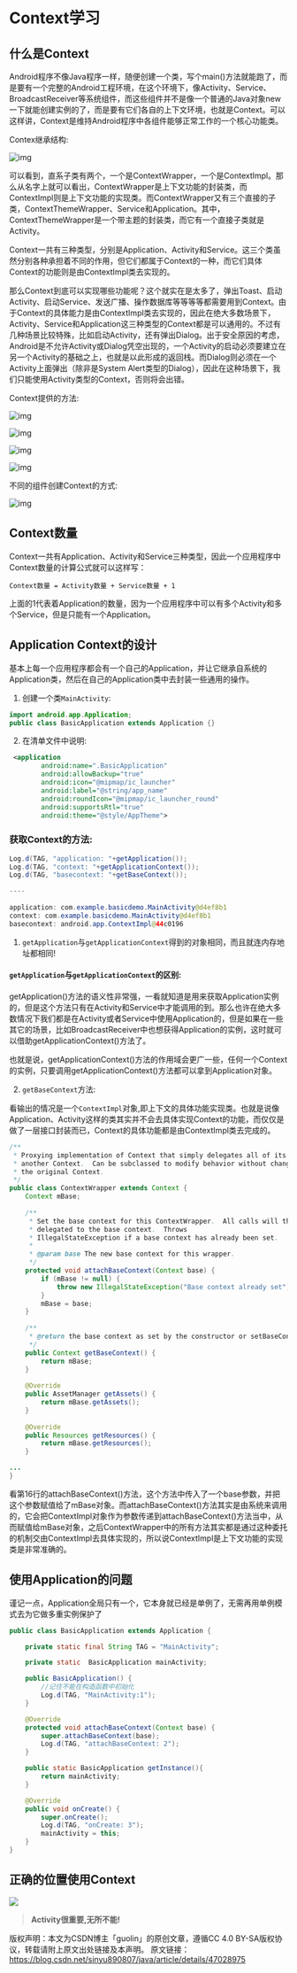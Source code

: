# Context学习

## 什么是Context

Android程序不像Java程序一样，随便创建一个类，写个main()方法就能跑了，而是要有一个完整的Android工程环境，在这个环境下，像Activity、Service、BroadcastReceiver等系统组件，而这些组件并不是像一个普通的Java对象new一下就能创建实例的了，而是要有它们各自的上下文环境，也就是Context。可以这样讲，Context是维持Android程序中各组件能够正常工作的一个核心功能类。

Contex继承结构:

![img](Contex相关.assets/640.png)

可以看到，直系子类有两个，一个是ContextWrapper，一个是ContextImpl。那么从名字上就可以看出，ContextWrapper是上下文功能的封装类，而ContextImpl则是上下文功能的实现类。而ContextWrapper又有三个直接的子类，ContextThemeWrapper、Service和Application。其中，ContextThemeWrapper是一个带主题的封装类，而它有一个直接子类就是Activity。

Context一共有三种类型，分别是Application、Activity和Service。这三个类虽然分别各种承担着不同的作用，但它们都属于Context的一种，而它们具体Context的功能则是由ContextImpl类去实现的。

那么Context到底可以实现哪些功能呢？这个就实在是太多了，弹出Toast、启动Activity、启动Service、发送广播、操作数据库等等等等都需要用到Context。由于Context的具体能力是由ContextImpl类去实现的，因此在绝大多数场景下，Activity、Service和Application这三种类型的Context都是可以通用的。不过有几种场景比较特殊，比如启动Activity，还有弹出Dialog。出于安全原因的考虑，Android是不允许Activity或Dialog凭空出现的，一个Activity的启动必须要建立在另一个Activity的基础之上，也就是以此形成的返回栈。而Dialog则必须在一个Activity上面弹出（除非是System Alert类型的Dialog），因此在这种场景下，我们只能使用Activity类型的Context，否则将会出错。

Context提供的方法:

![img](Contex相关.assets/640.jpeg)

![img](Contex相关.assets/640-20200617101942033.jpeg)

![img](Contex相关.assets/640-20200617102000051.png)

![img](Contex相关.assets/640-20200617102221780.png)

不同的组件创建Context的方式:

![img](Contex相关.assets/640-20200617102653617.png)

## Context数量

Context一共有Application、Activity和Service三种类型，因此一个应用程序中Context数量的计算公式就可以这样写：

``` text
Context数量 = Activity数量 + Service数量 + 1
```

上面的1代表着Application的数量，因为一个应用程序中可以有多个Activity和多个Service，但是只能有一个Application。

## Application Context的设计

基本上每一个应用程序都会有一个自己的Application，并让它继承自系统的Application类，然后在自己的Application类中去封装一些通用的操作。

1. 创建一个类`MainActivity`:

``` java
import android.app.Application;
public class BasicApplication extends Application {}
```

2. 在清单文件中说明:

```xml
 <application
        android:name=".BasicApplication"
        android:allowBackup="true"
        android:icon="@mipmap/ic_launcher"
        android:label="@string/app_name"
        android:roundIcon="@mipmap/ic_launcher_round"
        android:supportsRtl="true"
        android:theme="@style/AppTheme">
```

### 获取Context的方法:

```  java
Log.d(TAG, "application: "+getApplication());
Log.d(TAG, "context: "+getApplicationContext());
Log.d(TAG, "basecontext: "+getBaseContext());

----
  
application: com.example.basicdemo.MainActivity@d4ef8b1
context: com.example.basicdemo.MainActivity@d4ef8b1
basecontext: android.app.ContextImpl@44c0196
```

1. `getApplication`与`getApplicationContext`得到的对象相同，而且就连内存地址都相同!

####  `getApplication`与`getApplicationContext`的区别:

getApplication()方法的语义性非常强，一看就知道是用来获取Application实例的，但是这个方法只有在Activity和Service中才能调用的到。那么也许在绝大多数情况下我们都是在Activity或者Service中使用Application的，但是如果在一些其它的场景，比如BroadcastReceiver中也想获得Application的实例，这时就可以借助getApplicationContext()方法了。

也就是说，getApplicationContext()方法的作用域会更广一些，任何一个Context的实例，只要调用getApplicationContext()方法都可以拿到Application对象。

2. `getBaseContext`方法:

看输出的情况是一个`ContextImpl`对象,即上下文的具体功能实现类。也就是说像Application、Activity这样的类其实并不会去具体实现Context的功能，而仅仅是做了一层接口封装而已，Context的具体功能都是由ContextImpl类去完成的。

``` java
/**
 * Proxying implementation of Context that simply delegates all of its calls to
 * another Context.  Can be subclassed to modify behavior without changing
 * the original Context.
 */
public class ContextWrapper extends Context {
    Context mBase;
    
    /**
     * Set the base context for this ContextWrapper.  All calls will then be
     * delegated to the base context.  Throws
     * IllegalStateException if a base context has already been set.
     * 
     * @param base The new base context for this wrapper.
     */
    protected void attachBaseContext(Context base) {
        if (mBase != null) {
            throw new IllegalStateException("Base context already set");
        }
        mBase = base;
    }
 
    /**
     * @return the base context as set by the constructor or setBaseContext
     */
    public Context getBaseContext() {
        return mBase;
    }
 
    @Override
    public AssetManager getAssets() {
        return mBase.getAssets();
    }
 
    @Override
    public Resources getResources() {
        return mBase.getResources();
    }

...
}
```

看第16行的attachBaseContext()方法，这个方法中传入了一个base参数，并把这个参数赋值给了mBase对象。而attachBaseContext()方法其实是由系统来调用的，它会把ContextImpl对象作为参数传递到attachBaseContext()方法当中，从而赋值给mBase对象，之后ContextWrapper中的所有方法其实都是通过这种委托的机制交由ContextImpl去具体实现的，所以说ContextImpl是上下文功能的实现类是非常准确的。

## 使用Application的问题

谨记一点，Application全局只有一个，它本身就已经是单例了，无需再用单例模式去为它做多重实例保护了

``` java
public class BasicApplication extends Application {

    private static final String TAG = "MainActivity";

    private static  BasicApplication mainActivity;

    public BasicApplication() {
        //记住不能在构造函数中初始化
        Log.d(TAG, "MainActivity:1");
    }

    @Override
    protected void attachBaseContext(Context base) {
        super.attachBaseContext(base);
        Log.d(TAG, "attachBaseContext: 2");
    }

    public static BasicApplication getInstance(){
        return mainActivity;
    }

    @Override
    public void onCreate() {
        super.onCreate();
        Log.d(TAG, "onCreate: 3");
        mainActivity = this;
    }
}
```

## 正确的位置使用Context 

![](Contex相关.assets/context.jpg)

> **Activity很重要,无所不能!**

版权声明：本文为CSDN博主「guolin」的原创文章，遵循CC 4.0 BY-SA版权协议，转载请附上原文出处链接及本声明。
原文链接：https://blog.csdn.net/sinyu890807/java/article/details/47028975



